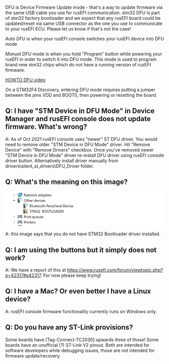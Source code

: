

DFU is Device Firmware Update mode - that's a way to update firmware via the same USB cable you use for rusEFI communication. stm32 DFU is part of stm32 factory bootloader and we expect that any rusEFI board could be updated/reset via same USB connector as the one you use to communicate to your rusEFI ECU. Please let us know if that's not the case!

*Auto DFU* is when your rusEFI console switches your rusEFI device into DFU mode

*Manual DFU* mode is when you hold "Program" button while powering your rusEFI in order to switch it into DFU mode. This mode is
used to program brand new stm32 chips which do not have a running version of rusEFI firmware.

[HOWTO DFU video](https://www.youtube.com/watch?v=VdvXYgv_acg)

On a STM32F4 Discovery, entering DFU mode requires putting a jumper between the pins VDD and BOOT0, then powering or resetting the board.


## Q: I have "STM Device in DFU Mode" in Device Manager and rusEFI console does not update firmware. What's wrong?

A: As of Oct 2021 rusEFI console uses "newer" ST DFU driver. You would need to remove older "STM Device in DFU Mode" driver. Hit "Remove Device" with "Remove Drivers" checkbox. Once you've removed newer "STM Device in DFU Mode" driver re-install DFU driver using rusEFI console driver button. Alternatively install driver manually from drivers\silent_st_drivers\DFU_Driver folder.

## Q: What's the meaning on this image?

![x](Images/no-dfu-driver.png)

A: this image says that you do not have STM32 Bootloader driver installed.

## Q: I am using the buttons but it simply does not work?

A: We have a report of this at https://www.rusefi.com/forum/viewtopic.php?p=42317#p42317. For now please keep trying!

## Q: I have a Mac? Or even better I have a Linux device?

A: rusEFI console firmware functionality currently runs on Windows only.

## Q: Do you have any ST-Link provisions?

Some boards have [Tag-Connect-TC2030] upwards three of those! Some boards have an unofficial (?) ST-Link V2 pinout. Both are intended for software developers while debugging issues, those are not intended for firmware update/recovery.